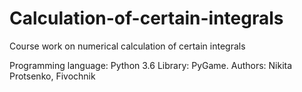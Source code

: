 # Calculation-of-certain-integrals

Course work on numerical calculation of certain integrals

Programming language: Python 3.6
Library: PyGame.
Authors: Nikita Protsenko, Fivochnik
